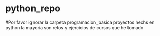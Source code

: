 # python_repo
#Por favor ignorar la carpeta programacion_basica
proyectos hechs en python la mayoria son retos y ejercicios de cursos que he tomado
